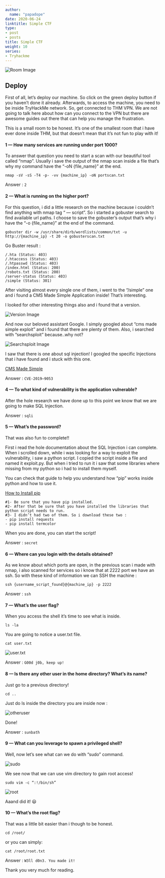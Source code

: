 ```yaml
---
author:
  name: "papadope"
date: 2020-06-24
linktitle: Simple CTF
type:
- post
- posts
title: Simple CTF
weight: 10
series:
- Tryhackme
---
```


![Room Image](/simplectf/simplectf.png)

## Deploy

First of all, let’s deploy our machine. So click on the green deploy button if you haven’t done it already. Afterwards, to access the machine, you need to be inside TryHackMe network. So, get connected to THM VPN. We are not going to talk here about how can you connect to the VPN but there are awesome guides out there that can help you manage the frustration.

This is a small room to be honest. It’s one of the smallest room that i have ever done inside THM, but that doesn’t mean that it’s not fun to play with it!

#### 1 — How many services are running under port 1000?

To answer that question you need to start a scan with our beautiful tool called “nmap”. Usually i save the output of the nmap scan inside a file that’s why my command have the “-oN {file_name}” at the end.

```nmap -sV -sS -T4 -p- -vv {machine_ip} -oN portscan.txt```

Answer : ```2```

#### 2 — What is running on the higher port?

For this question, i did a little research on the machine because i couldn’t find anything with nmap tag “ — script”. So i started a gobuster search to find available url paths. I choose to save the gobuster’s output that’s why i have the “-o {file_name}” at the end of the command.

```gobuster dir -w /usr/share/dirb/wordlists/common/txt -u http://{machine_ip} -t 20 -o gobusterscan.txt```

Go Buster result :

```
/.hta (Status: 403)
/.htaccess (Status: 403)
/.htpasswd (Status: 403)
/index.html (Status: 200)
/robots.txt (Status: 200)
/server-status (Status: 403)
/simple (Status: 301)
```

After visiting almost every single one of them, i went to the “/simple” one and i found a CMS Made Simple Application inside!
That’s interesting.

I looked for other interesting things also and i found that a version.

![Version Image](/simplectf/version.png)

And now our beloved assistant Google. I simply googled about “cms made simple exploit” and i found that there are plenty of them.
Also, i searched with “searchsploit” because..why not?

![Searchsploit Image](/simplectf/searchsploit.png)

I saw that there is one about sql injection!
I googled the specific Injections that i have found and i stuck with this one.

[CMS Made Simple](https://www.exploit-db.com/exploits/46635)

Answer : ```CVE-2019–9053```

#### 4 — To what kind of vulnerability is the application vulnerable?

After the hole research we have done up to this point we know that we are going to make SQL Injection.

Answer : ```sqli```

#### 5 — What’s the password?

That was also fun to complete!!

First i read the hole documentation about the SQL Injection i can complete. When i scrolled down, while i was looking for a way to exploit the vulnerability, i saw a python script. I copied the script inside a file and named it exploit.py. But when i tried to run it i saw that some libraries where missing from my python so i had to install them myself.

You can check that guide to help you understand how “pip” works inside python and how to use it.

[How to Install pip](https://www.poftut.com/how-to-install-pip-in-debian-ubuntu-kali/)

```
#1- Be sure that you have pip installed.
#2- After that be sure that you have installed the libraries that python script needs to run.
#3- I didn’t had two of them. So i download these two :
- pip install requests
- pip install termcolor
```

When you are done, you can start the script!

Answer : ```secret```

#### 6 — Where can you login with the details obtained?

As we know about which ports are open, in the previous scan i made with nmap, i also scanned for services so i know that at 2222 port we have an ssh. So with these kind of information we can SSH the machine :

```
ssh {username_script_found}@{machine_ip} -p 2222
```

Answer : ```ssh```

#### 7 — What’s the user flag?

When you access the shell it’s time to see what is inside.

```
ls -la
```

You are going to notice a user.txt file.

```
cat user.txt
```

![user.txt](/simplectf/usertxt.png)

Answer : ```G00d j0b, keep up!```

#### 8 — Is there any other user in the home directory? What’s its name?

Just go to a previous directory!

```
cd ..
```

Just do ls inside the directory you are inside now :

![otheruser](/simplectf/searchingroot.png)

Done!

Answer : ```sunbath```

#### 9 — What can you leverage to spawn a privileged shell?

Well, now let’s see what can we do with “sudo” command.

![sudo](/simplectf/sudo.png)

We see now that we can use vim directory to gain root access!

```
sudo vim -c “:!/bin/sh”
```

![root](/simplectf/root.png)

Aaand did it! 😃

#### 10 — What’s the root flag?

That was a little bit easier than i though to be honest.

```
cd /root/
```

or you can simply:

```
cat /root/root.txt
```

Answer : ```W3ll d0n3. You made it!```

Thank you very much for reading.


